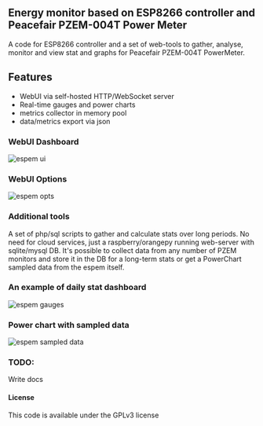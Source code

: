 ## Energy monitor based on ESP8266 controller and Peacefair PZEM-004T Power Meter

A code for ESP8266 controller and a set of web-tools to gather, analyse, monitor and view stat and graphs
for Peacefair PZEM-004T PowerMeter.

## Features
- WebUI via self-hosted HTTP/WebSocket server
- Real-time gauges and power charts
- metrics collector in memory pool
- data/metrics export via json 

### WebUI Dashboard

![espem ui](https://github.com/vortigont/espem/raw/master/examples/webstat/espemembui.png)

### WebUI Options

![espem opts](https://github.com/vortigont/espem/raw/master/examples/webstat/espemembui_setup.png)


### Additional tools
A set of php/sql scripts to gather and calculate stats over long periods. No need for cloud services, just a raspberry/orangepy running web-server with sqlite/mysql DB. It's possible to collect data from any number of PZEM monitors and store it in the DB for a long-term stats or get a PowerChart sampled data from the espem itself.

### An example of daily stat dashboard

![espem gauges](https://github.com/vortigont/espem/raw/master/examples/webstat/gauges.th.png)


### Power chart with sampled data

![espem sampled data](https://github.com/vortigont/espem/raw/master/examples/webstat/sampleschart01.th.png)


### TODO:
Write docs


#### License

This code is available under the GPLv3 license
